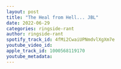 ```yaml
---
layout: post
title: "The Heal from Hell... JBL"
date: 2022-06-29
categories: ringside-rant
author: ringside-rant
spotify_track_id: 4fMi2CwaiUPNmdvlXgXm7e
youtube_video_id: 
apple_track_id: 1000568119170
youtube_metadata: 
---
```

